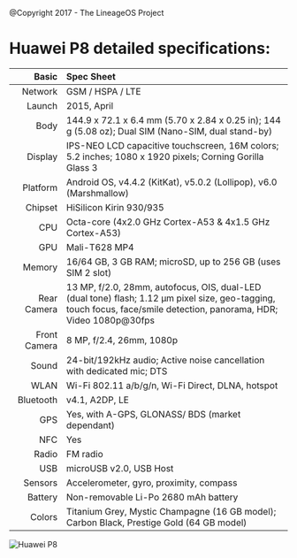 @Copyright 2017 - The LineageOS Project

Huawei P8 detailed specifications:
======================================

Basic         |Spec Sheet
-------------:|:------------------------------------------------------------------------------------------------------------------------
Network	      | GSM / HSPA / LTE
Launch	      |2015, April
Body	      |144.9 x 72.1 x 6.4 mm (5.70 x 2.84 x 0.25 in); 144 g (5.08 oz); Dual SIM (Nano-SIM, dual stand-by)
Display	      |IPS-NEO LCD capacitive touchscreen, 16M colors; 5.2 inches; 1080 x 1920 pixels; Corning Gorilla Glass 3
Platform      |Android OS, v4.4.2 (KitKat), v5.0.2 (Lollipop), v6.0 (Marshmallow)
Chipset	      |HiSilicon Kirin 930/935
CPU	      |Octa-core (4x2.0 GHz Cortex-A53 & 4x1.5 GHz Cortex-A53)
GPU	      |Mali-T628 MP4
Memory	      |16/64 GB, 3 GB RAM; microSD, up to 256 GB (uses SIM 2 slot)
Rear Camera   |13 MP, f/2.0, 28mm, autofocus, OIS, dual-LED (dual tone) flash; 1.12 µm pixel size, geo-tagging, touch focus, face/smile detection, panorama, HDR; Video	1080p@30fps
Front Camera  |8 MP, f/2.4, 26mm, 1080p
Sound	      |24-bit/192kHz audio; Active noise cancellation with dedicated mic; DTS
WLAN	      |Wi-Fi 802.11 a/b/g/n, Wi-Fi Direct, DLNA, hotspot
Bluetooth     |v4.1, A2DP, LE
GPS	      |Yes, with A-GPS, GLONASS/ BDS (market dependant)
NFC	      |Yes
Radio	      |FM radio
USB	      |microUSB v2.0, USB Host
Sensors	      |Accelerometer, gyro, proximity, compass
Battery	      |Non-removable Li-Po 2680 mAh battery
Colors 	      |Titanium Grey, Mystic Champagne (16 GB model); Carbon Black, Prestige Gold (64 GB model)


![Huawei P8](http://cdn2.gsmarena.com/vv/pics/huawei/huawei-p8-0.jpg "P8")

